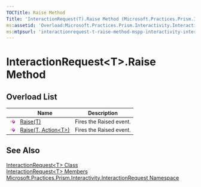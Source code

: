 ```yaml
---
TOCTitle: Raise Method
Title: 'InteractionRequest(T).Raise Method (Microsoft.Practices.Prism.Interactivity.InteractionRequest)'
ms:assetid: 'Overload:Microsoft.Practices.Prism.Interactivity.InteractionRequest.InteractionRequest\`1.Raise'
ms:mtpsurl: 'interactionrequest-t-raise-method-mspp-interactivity-interactionrequest.md'
---
```


# InteractionRequest&lt;T&gt;.Raise Method

## Overload List

<table>
<thead>
<tr class="header">
<th> </th>
<th>Name</th>
<th>Description</th>
</tr>
</thead>
<tbody>
<tr class="odd">
<td><img src="/patterns-practices/reference/images/public-method.gif" alt="Public method"/></td>
<td><a href="/patterns-practices/reference/interactionrequest-t-raise-method-t-mspp-interactivity-interactionrequest" data-raw-source="[Raise(T)](/patterns-practices/reference/interactionrequest-t-raise-method-t-mspp-interactivity-interactionrequest)">Raise(T)</a></td>
<td><div class="summary">
Fires the Raised event.
</div></td>
</tr>
<tr class="even">
<td><img src="/patterns-practices/reference/images/public-method.gif" alt="Public method"/></td>
<td><a href="/patterns-practices/reference/interactionrequest-t-raise-method-t-action-t-mspp-interactivity-interactionrequest" data-raw-source="[Raise(T, Action&amp;lt;T&amp;gt;)](/patterns-practices/reference/interactionrequest-t-raise-method-t-action-t-mspp-interactivity-interactionrequest)">Raise(T, Action&lt;T&gt;)</a></td>
<td><div class="summary">
Fires the Raised event.
</div></td>
</tr>
</tbody>
</table>

## See Also

[InteractionRequest&lt;T&gt; Class](/patterns-practices/reference/interactionrequest-t-class-mspp-interactivity-interactionrequest)  
[InteractionRequest&lt;T&gt; Members](/patterns-practices/reference/interactionrequest-t-members-mspp-interactivity-interactionrequest)  
[Microsoft.Practices.Prism.Interactivity.InteractionRequest Namespace](/patterns-practices/reference/mspp-interactivity-interactionrequest-namespace)
